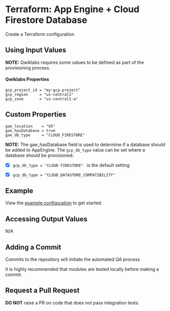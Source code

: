 # Terraform: App Engine + Cloud Firestore Database 

Create a Terraform configuration

## Using Input Values 

__NOTE:__ Qwiklabs requires some values to be defined as part of the provisioning process. 

#### Qwiklabs Properties
```
gcp_project_id = "my-gcp-project"
gcp_region     = "us-central1"
gcp_zone       = "us-central1-a"
```

## Custom Properties
```
gae_location    = "US"
gae_hasDatabase = true
gae_db_type     = "CLOUD_FIRESTORE" 
```

__NOTE:__
The gae_hasDatabase field is used to determine if a database should be added to AppEngine.
The `gcp_db_type` value can be set where a database should be provisioned:
- [x] `gcp_db_type = "CLOUD FIRESTORE" ` is the default setting
- [x] `gcp_db_type = "CLOUD_DATASTORE_COMPATIBILITY"` 



## Example

View the [example configuration](https://github.com/CloudVLab/terraform-lab-foundation/tree/main/basics/cloud_firestore/example) to get started.

## Accessing Output Values 

N/A

## Adding a Commit 

Commits to the repository will initiate the automated QA process

It is highly recommended that modules are tested locally before making a commit.

## Request a Pull Request

__DO NOT__ raise a PR on code that does not pass integration tests.
